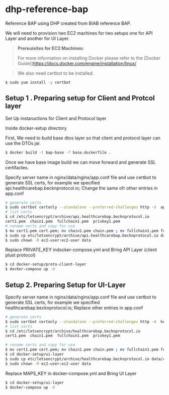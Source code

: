 # dhp-reference-bap
Reference BAP using DHP created from BIAB reference BAP.

We will need to provision two EC2 machines for two setups one for API Layer and another for UI Layer.

> **Prereuisites for EC2 Machines:**
>
>    For more information on installing Docker please refer to the
   [Docker Guide](https://docs.docker.com/engine/installation/linux/

>  We also need certbot to be installed.

```bash
$ sudo yum install -y certbot
```

## Setup 1 . Preparing setup for Client and Protcol layer 

Set Up instaructions for Client and Protocol layer 

Inside docker-setup directory 

First, We need to build base dtos layer so that client and protocol layer can use the DTOs jar.
```bash
$ docker build -t bap-base -f base.dockerfile .
```

Once we have base image build we can move forward and generate SSL certifactes.

Specify server name in nginx/data/nginx/app.conf file and use certbot to generate SSL certs, for example we specified api.healthcarebap.becknprotocol.io;
Change the same ofr other entries in app.conf

```bash
# generate certs
$ sudo certbot certonly --standalone --preferred-challenges http -d  api.healthcarebap.becknprotocol.io 
# list certs 
$ cd /etc/letsencrypt/archive/api.healthcarebap.becknprotocol.io
cert1.pem  chain1.pem  fullchain1.pem  privkey1.pem
# rename certs and copy for use
$ mv cert1.pem cert.pem; mv chain1.pem chain.pem ; mv fullchain1.pem fullchain.pem; mv privkey1.pem privkey.pem
$ sudo cp etc/letsencrypt/archive/api.healthcarebap.becknprotocol.io data/certbot/conf/live/
$ sudo chown -R ec2-user:ec2-user data
```

Replace PRIVATE_KEY indocker-compose.yml and Bring API Layer (client plust protocol)

```bash
$ cd docker-setup/proto-client-layer
$ docker-compose up -d 
```


## Setup 2. Preparing Setup for UI-Layer

Specify server name in nginx/data/nginx/app.conf file and use certbot to generate SSL certs, for example we specified healthcarebap.becknprotocol.io;
Replace other entries in app.conf

```bash
# generate certs
$ sudo certbot certonly --standalone --preferred-challenges http -d  healthcarebap.becknprotocol.io 
# list certs
$ cd /etc/letsencrypt/archive/healthcarebap.becknprotocol.io
cert1.pem  chain1.pem  fullchain1.pem  privkey1.pem

# rename certs and copy for use
$ mv cert1.pem cert.pem; mv chain1.pem chain.pem ; mv fullchain1.pem fullchain.pem; mv privkey1.pem privkey.pem
$ cd docker-setup/ui-layer
$ sudo cp etc/letsencrypt/archive/healthcarebap.becknprotocol.io data/certbot/conf/live/
$ sudo chown -R ec2-user:ec2-user data
```

Replace MAPS_KEY in docker-compose.yml and Bring UI Layer

```bash
$ cd docker-setup/ui-layer
$ docker-compose up -d 
```
